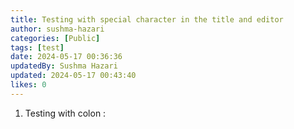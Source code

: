 ```yaml
---
title: Testing with special character in the title and editor
author: sushma-hazari
categories: [Public]
tags: [test]
date: 2024-05-17 00:36:36 
updatedBy: Sushma Hazari
updated: 2024-05-17 00:43:40 
likes: 0
---
```


1. Testing with colon :